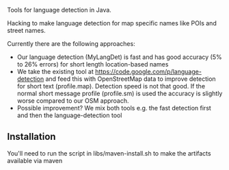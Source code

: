 Tools for language detection in Java.

Hacking to make language detection for map specific names like POIs and street names.

Currently there are the following approaches:

 * Our language detection (MyLangDet) is fast and has good accuracy (5% to 26% errors) for short length location-based names
 * We take the existing tool at
   https://code.google.com/p/language-detection and feed this with OpenStreetMap
   data to improve detection for short text (profile.map). 
   Detection speed is not that good. If the normal short message profile (profile.sm) is used the accuracy is slightly worse compared to our OSM approach.
 * Possible improvement? We mix both tools e.g. the fast detection first and then the language-detection tool

## Installation

You'll need to run the script in libs/maven-install.sh to make the artifacts available via maven